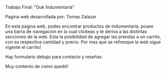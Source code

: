 Trabajo Final: "Guk Indumentaria"

Pagina web desarrollada por: Tomas Zalazar

En esta pagina web, podes encontrar productos de indumentaria, posee una barra de navegacion en la cual clickeas y te deriva a las distintas secciones de la web. 
Esta la posibilidad de agregar las prendas a un carrito, con su respectiva cantidad y precio. Por mas que se refresque la web sigue vigente el carrito!

Hay formulario debajo para contacto y reseñas.

Muy contento de como quedó! 
